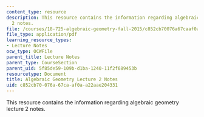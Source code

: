 ```yaml
---
content_type: resource
description: This resource contains the information regarding algebraic geometry lecture
  2 notes.
file: /courses/18-725-algebraic-geometry-fall-2015/c852cb70076a67caaf0aa22aae204331_MIT18_725F15_lec02.pdf
file_type: application/pdf
learning_resource_types:
- Lecture Notes
ocw_type: OCWFile
parent_title: Lecture Notes
parent_type: CourseSection
parent_uid: 5f85de59-109b-d1ba-1240-11f2f689453b
resourcetype: Document
title: Algebraic Geometry Lecture 2 Notes
uid: c852cb70-076a-67ca-af0a-a22aae204331
---
```

This resource contains the information regarding algebraic geometry lecture 2 notes.

